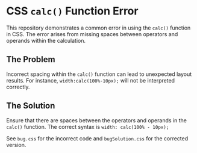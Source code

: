 # CSS `calc()` Function Error

This repository demonstrates a common error in using the `calc()` function in CSS. The error arises from missing spaces between operators and operands within the calculation.

## The Problem
Incorrect spacing within the `calc()` function can lead to unexpected layout results.  For instance,  `width:calc(100%-10px);` will not be interpreted correctly.  

## The Solution
Ensure that there are spaces between the operators and operands in the `calc()` function.  The correct syntax is `width: calc(100% - 10px);`

See `bug.css` for the incorrect code and `bugSolution.css` for the corrected version.